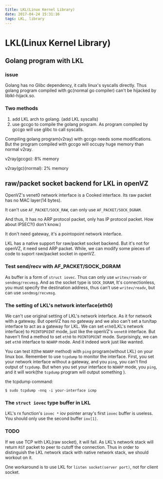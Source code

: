 ```yaml
---
title: LKL(Linux Kernel Library)
date: 2017-04-24 15:31:16
tags: LKL, library
---
```


# LKL(Linux Kernel Library)

## Golang program with LKL

### issue

Golang has no Glibc dependency, it calls linux's syscalls directly. Thus golang program compiled with gc(normal go compiler) can't be hijacked by liblkl-hijack.so.

### Two methods

1. add LKL arch to golang. (add LKL syscalls)
2. use gccgo to compile the golang program.  As program compiled by gccgo will use glibc to call syscalls.

Compiling golang program(v2ray) with gccgo needs some modifications. But the program compiled with gccgo will occupy huge memory than normal v2ray. 

v2ray(gccgo): 8% memory

v2ray(gc)(normal): 2% memory

## raw/packet socket backend for LKL in openVZ

OpenVZ's venet0 network interface is a Cooked interface. Its raw packet has no MAC layer(14 bytes).

It can't use  `AF_PACKET/SOCK_RAW`, can only use `AF_PACKET/SOCK_DGRAM`.

And thus, It has no ARP protocol packet, only has IP protocol packet. How about IPSEC?(I don't know.)

It don't need gateway, it's a pointopoint network interface.

LKL has a native support for raw/packet socket backend. But it's not for openVZ, it need send ARP packet. While, we can modify some pieces of code to suport raw/packet socket in openVZ.

### Test send/recv with AF_PACKET/SOCK_DGRAM

As buffer is a form of `struct iovec`. Thus can only use `writev/readv` or `sendmsg/recvmsg`. And as the socket type is `SOCK_DGRAM`, It's connectionless, you must specify the destination address, thus can't use `writev/readv`, but can use `sendmsg/recvmsg`.

### The setting of LKL's network interface(eth0)

We can't use original setting of LKL's network interface. As it for network with a gateway. But openVZ has no gateway and we also can't set a tun/tap interface to act as a gateway for LKL. We can set `eth0`(LKL's network interface) to `POINTOPOINT` mode, just like the openVZ's `venet0` interface. But haven't find a method to set `eth0` to `POINTOPOINT` mode. Surprisingly, we can set `eth0` interface to `NOARP` mode. And it indeed work just like wanted.

You can test it(the `NOARP` method) with `ping` program(without LKL) on your linux box. Remember to use `tcpdump` to monitor the interface. First, you set your network interface without a gateway, and you `ping`, you can't find output of `tcpdump`. But when you set your interface to `NOARP` mode, you `ping`, and it will work(the `tcpdump` program will output something ). 

the tcpdump command:

    $ sudo tcpdump -nnq -i your-interface icmp

### The `struct iovec` type buffer in LKL

LKL's  rx function's `iovec *` iov pointer  array's  first  `iovec` buffer is useless. You should only use the second buffer `iov[1]`.

### TODO

If we use TCP with LKL(raw socket), it will fail. As LKL's network stack will return `RST` packet to peer to cutoff the connection. Thus in order to distinguish the LKL  network stack with native network stack, we should workout on it.

One workaround is to use LKL for `listen socket(server port)`, not for client socket. 

